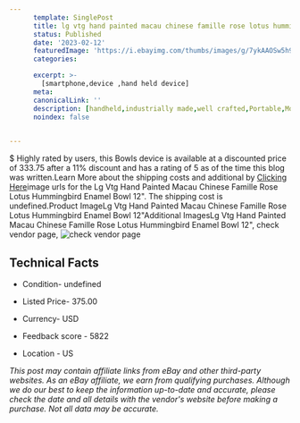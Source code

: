 ```yaml
---
      template: SinglePost
      title: lg vtg hand painted macau chinese famille rose lotus hummingbird enamel bowl 12 
      status: Published
      date: '2023-02-12'
      featuredImage: 'https://i.ebayimg.com/thumbs/images/g/7ykAAOSw5h9jxegu/s-l225.jpg'
      categories: 

      excerpt: >-
        [smartphone,device ,hand held device]
      meta:
      canonicalLink: ''
      description: [handheld,industrially made,well crafted,Portable,Mobile,Compact,Convenient,Lightweight,Maneuverable,Man-portable,Miniature,Carriable,Hand-held,Light,Holdable,Transportable,Mobile device,Pocket-sized,On-the-go,Wireless,Cordless,Compact size,Convenient size, smartphone,device ,hand held device]
      noindex: false

        
---
```

$
    Highly rated by users, this Bowls device is available at a discounted price of 333.75 after a 11% discount and has a rating of 5 as of the time this blog was written.Learn More about the shipping costs and additional by [Clicking Here](https://www.ebay.com/itm/234872919375?hash=item36af84554f%3Ag%3A7ykAAOSw5h9jxegu&mkevt=1&mkcid=1&mkrid=711-53200-19255-0&campid=%253CePNCampaignId%253E&customid=%253CreferenceId%253E&toolid=10049)image urls for the Lg Vtg Hand Painted Macau Chinese Famille Rose Lotus Hummingbird Enamel Bowl 12". The shipping cost is undefined.Product ImageLg Vtg Hand Painted Macau Chinese Famille Rose Lotus Hummingbird Enamel Bowl 12"Additional ImagesLg Vtg Hand Painted Macau Chinese Famille Rose Lotus Hummingbird Enamel Bowl 12", check vendor page, ![check vendor page](https://origin-galleryplus.ebayimg.com/ws/web/234872919375_2_0_1/225x225.jpg,https://origin-galleryplus.ebayimg.com/ws/web/234872919375_3_0_1/225x225.jpg,https://origin-galleryplus.ebayimg.com/ws/web/234872919375_4_0_1/225x225.jpg,https://origin-galleryplus.ebayimg.com/ws/web/234872919375_5_0_1/225x225.jpg,https://origin-galleryplus.ebayimg.com/ws/web/234872919375_6_0_1/225x225.jpg,https://origin-galleryplus.ebayimg.com/ws/web/234872919375_7_0_1/225x225.jpg,https://origin-galleryplus.ebayimg.com/ws/web/234872919375_8_0_1/225x225.jpg,https://origin-galleryplus.ebayimg.com/ws/web/234872919375_9_0_1/225x225.jpg)
    
    

 ## Technical Facts 



     
      

 - Condition- undefined 


      

 - Listed Price- 375.00 


      

 - Currency- USD 


      

 - Feedback score - 5822 


      

 - Location - US 


      
      

 *_This post may contain affiliate links from eBay and other third-party websites. As an eBay affiliate, we earn from qualifying purchases. Although we do our best to keep the information up-to-date and accurate, please check the date and all details with the vendor's website before making a purchase. Not all data may be accurate._*



    
    
    
    
    